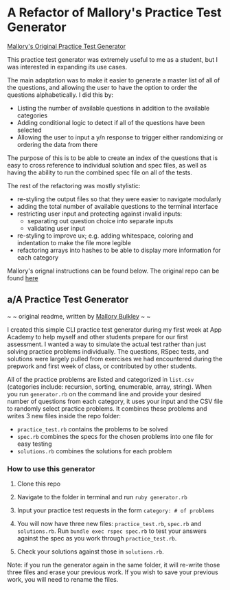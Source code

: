 # A Refactor of Mallory's Practice Test Generator

[Mallory's Original Practice Test Generator](https://github.com/mallorybulkley/aa-practice-test-generator)

This practice test generator was extremely useful to me as a student, but I was interested in expanding its use cases.

The main adaptation was to make it easier to generate a master list of all of the questions, and allowing the user to have the option to order the questions alphabetically. I did this by:
- Listing the number of available questions in addition to the available categories
- Adding conditional logic to detect if all of the questions have been selected
- Allowing the user to input a y/n response to trigger either randomizing or ordering the data from there

The purpose of this is to be able to create an index of the questions that is easy to cross reference to individual solution and spec files, as well as having the ability to run the combined spec file on all of the tests.

The rest of the refactoring was mostly stylistic:
- re-styling the output files so that they were easier to navigate modularly
- adding the total number of available questions to the terminal interface
- restricting user input and protecting against invalid inputs:
  - separating out question choice into separate inputs
  - validating user input
- re-styling to improve ux; e.g. adding whitespace, coloring and indentation to make the file more legible
- refactoring arrays into hashes to be able to display more information for each category





Mallory's orignal instructions can be found below.
The original repo can be found [here](https://github.com/mallorybulkley/aa-practice-test-generator)


## a/A Practice Test Generator
~ ~ original readme, written by [Mallory Bulkley](https://mallorybulkley.com/) ~ ~

I created this simple CLI practice test generator during my first week at App Academy to help myself and other students prepare for our first assessment. I wanted a way to simulate the actual test rather than just solving practice problems individually. The questions, RSpec tests, and solutions were largely pulled from exercises we had encountered during the prepwork and first week of class, or contributed by other students.


All of the practice problems are listed and categorized in `list.csv` (categories include: recursion, sorting, enumerable, array, string). When you run `generator.rb` on the command line and provide your desired number of questions from each category, it uses your input and the CSV file to randomly select practice problems. It combines these problems and writes 3 new files inside the repo folder:
* `practice_test.rb` contains the problems to be solved
* `spec.rb` combines the specs for the chosen problems into one file for easy testing
* `solutions.rb` combines the solutions for each problem

### How to use this generator

1. Clone this repo

2. Navigate to the folder in terminal and run
`ruby generator.rb`

3. Input your practice test requests in the form `category: # of problems`

4. You will now have three new files: `practice_test.rb`, `spec.rb` and `solutions.rb`. Run `bundle exec rspec spec.rb` to test your answers against the spec as you work through `practice_test.rb`.

5. Check your solutions against those in `solutions.rb`.

Note: if you run the generator again in the same folder, it will re-write those three files and erase your previous work. If you wish to save your previous work, you will need to rename the files.
